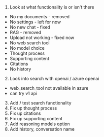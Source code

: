 1. Look at what functionality is or isn't there
  - No my documents - removed
  - No settings - left for now
  - No new chat - fixed
  - RAG - removed
  - Upload not working - fixed now
  - No web search tool
  - No model choice
  - Thought process
  - Supporting content
  - Citations
  - No history
2. Look into search with openai / azure openai
  - web_search_tool not available in azure
  - can try v1 api
3. Add / test search functionality
4. Fix up thought process
5. Fix up citations
6. Fix up supporting content
7. Add reasoning models option
8. Add history, conversation name